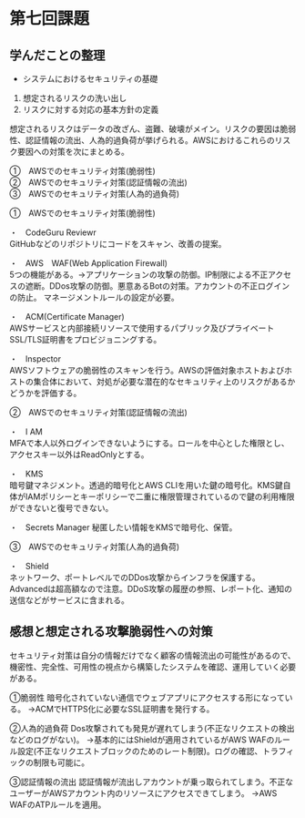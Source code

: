 # 第七回課題
## 学んだことの整理  
* システムにおけるセキュリティの基礎
1. 想定されるリスクの洗い出し
2. リスクに対する対応の基本方針の定義

想定されるリスクはデータの改ざん、盗難、破壊がメイン。リスクの要因は脆弱性、認証情報の流出、人為的過負荷が挙げられる。AWSにおけるこれらのリスク要因への対策を次にまとめる。

①　AWSでのセキュリティ対策(脆弱性)  
②　AWSでのセキュリティ対策(認証情報の流出)  
③　AWSでのセキュリティ対策(人為的過負荷)

①　AWSでのセキュリティ対策(脆弱性)　　

・　CodeGuru Reviewr  
GitHubなどのリポジトリにコードをスキャン、改善の提案。　　

・　AWS　WAF(Web Application Firewall)  
5つの機能がある。→アプリケーションの攻撃の防御。IP制限による不正アクセスの遮断。DDos攻撃の防御。悪意あるBotの対策。アカウントの不正ログインの防止。
マネージメントルールの設定が必要。　　

・　ACM(Certificate Manager)  
AWSサービスと内部接続リソースで使用するパブリック及びプライベートSSL/TLS証明書をプロビジョニングする。　　

・　Inspector  
AWSソフトウェアの脆弱性のスキャンを行う。AWSの評価対象ホストおよびホストの集合体において、対処が必要な潜在的なセキュリティ上のリスクがあるかどうかを評価する。　　

②　AWSでのセキュリティ対策(認証情報の流出)　　

・　I AM  
MFAで本人以外ログインできないようにする。ロールを中心とした権限とし、アクセスキー以外はReadOnlyとする。　

・　KMS  
暗号鍵マネジメント。透過的暗号化とAWS CLIを用いた鍵の暗号化。KMS鍵自体がIAMポリシーとキーポリシーで二重に権限管理されているので鍵の利用権限ができないと復号できない。  

・　Secrets Manager
秘匿したい情報をKMSで暗号化、保管。

③　AWSでのセキュリティ対策(人為的過負荷)　　

・　Shield  
ネットワーク、ポートレベルでのDDos攻撃からインフラを保護する。 Advancedは超高額なので注意。DDoS攻撃の履歴の参照、レポート化、通知の送信などがサービスに含まれる。

## 感想と想定される攻撃脆弱性への対策
セキュリティ対策は自分の情報だけでなく顧客の情報流出の可能性があるので、機密性、完全性、可用性の視点から構築したシステムを確認、運用していく必要がある。


①脆弱性
暗号化されていない通信でウェブアプリにアクセスする形になっている。
→ACMでHTTPS化に必要なSSL証明書を発行する。

②人為的過負荷
Dos攻撃されても発見が遅れてしまう(不正なリクエストの検出などのログがない)。
→基本的にはShieldが適用されているがAWS WAFのルール設定(不正なリクエストブロックのためのレート制限)。ログの確認、トラフィックの制限も可能に。

③認証情報の流出
認証情報が流出しアカウントが乗っ取られてしまう。不正なユーザーがAWSアカウント内のリソースにアクセスできてしまう。
→AWS WAFのATPルールを適用。